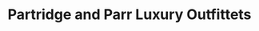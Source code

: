 ---
title: "Partridge and Parr Luxury Outfittets"
url: /aberaeron/partridge-and-parr-luxury-outfittets/
shop: clothes
---